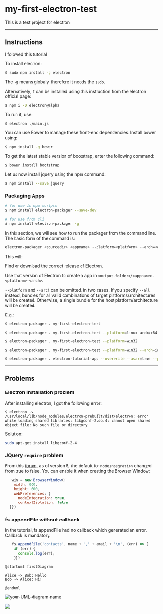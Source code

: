 # my-first-electron-test

This is a test project for electron

---

## Instructions

I folowed this [tutorial](https://www.tutorialspoint.com/electron/electron_installation.htm)

To install electron:
```bash
$ sudo npm install -g electron
```
The `-g` means globaly, therefore it needs the `sudo`.

Alternatively, it can be installed using this instruction from the electron official page:

```bash
$ npm i -D electron@alpha
```

To run it, use:
```bash
$ electron ./main.js
```

You can use Bower to manage these front-end dependencies. Install bower using:

```bash
$ npm install -g bower
```

To get the latest stable version of bootstrap, enter the following command:

```bash
$ bower install bootstrap
```

Let us now install jquery using the npm command:

```bash
$ npm install --save jquery
```

### Packaging Apps

```bash
# for use in npm scripts
$ npm install electron-packager --save-dev
```

```bash
# for use from cli
$ npm install electron-packager -g
```

In this section, we will see how to run the packager from the command line. The basic form of the command is:

```bash
electron-packager <sourcedir> <appname> --platform=<platform> --arch=<arch> [optional flags...]
```

This will:

Find or download the correct release of Electron.

Use that version of Electron to create a app in `<output-folder>/<appname>-<platform>-<arch>`.

`--platform` and `--arch` can be omitted, in two cases. If you specify `--all` instead, bundles for all valid combinations of target platforms/architectures will be created. Otherwise, a single bundle for the host platform/architecture will be created.

E.g.:
```bash
$ electron-packager . my-first-electron-test

$ electron-packager . my-first-electron-test --platform=linux arch=x64

$ electron-packager . my-first-electron-test --platform=win32

$ electron-packager . my-first-electron-test --platform=win32 --arch=ia32

$ electron-packager . electron-tutorial-app --overwrite --asar=true --platform=linux --arch=x64 --icon=assets/icons/png/1024x1024.png --prune=true --out=release-builds
```

---


## Problems

### Electron installation problem

After installing electron, I got the following error:

```
$ electron -v
/usr/local/lib/node_modules/electron-prebuilt/dist/electron: error while loading shared libraries: libgconf-2.so.4: cannot open shared object file: No such file or directory
```

Solution:

```bash
sudo apt-get install libgconf-2-4
```

### JQuery `require` problem

From this [forum](https://stackoverflow.com/questions/44391448/electron-require-is-not-defined), as of version 5, the default for `nodeIntegration` changed from true to false. You can enable it when creating the Browser Window:

```js
   win = new BrowserWindow({
    width: 800,
    height: 600,
    webPreferences: {
      nodeIntegration: true,
      contextIsolation: false
  }})
```

### fs.appendFile without callback

In the tutorial, fs.appendFile had no callback which generated an error. Callback is mandatory.
```js
   fs.appendFile('contacts', name + ',' + email + '\n', (err) => {
    if (err) {
      console.log(err);
    }})
```

```plantuml
@startuml firstDiagram

Alice -> Bob: Hello
Bob -> Alice: Hi!
		
@enduml
```
![your-UML-diagram-name]( https://www.plantuml.com/plantuml/proxy?src=https://raw.githubusercontent.com/lauler1/my-first-electron-test/main/README.md)


<div hidden>

```
@startuml firstDiagram
Alice -> Bob: Hello
Bob -> Alice: Hi 2 !
@enduml
```

</div>

![](firstDiagram.svg)
